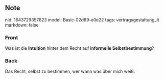 ## Note
nid: 1643729357823
model: Basic-02d89-e0e22
tags: vertragsgestaltung_it
markdown: false

### Front
Was ist die <b>Intuition</b> hinter dem Recht auf <b>informelle Selbstbestimmung</b>?

### Back
Das Recht, selbst zu bestimmen, wer wann was über mich weiß.
